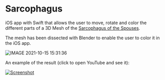 # Sarcophagus
iOS app with Swift that allows the user to move, rotate and color the different parts of a 3D Mesh of the [Sarcophagus of the Spouses](https://en.wikipedia.org/wiki/Sarcophagus_of_the_Spouses).

The mesh has been dissected with Blender to enable the user to color it in the iOS app.

![IMAGE 2021-10-15 15:31:36](https://user-images.githubusercontent.com/5501054/137495558-6d226cf2-be0d-4bcb-a0b8-a3cfea6f708d.jpg)

An example of the result (click to open YouTube and see it):

[![Screenshot](https://img.youtube.com/vi/XJZqe3n6VuY/0.jpg)](https://www.youtube.com/watch?v=XJZqe3n6VuY)
